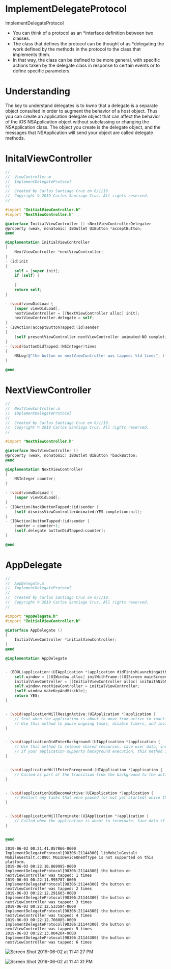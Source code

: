 # ImplementDelegateProtocol
ImplementDelegateProtocol

- You can think of a protocol as an *interface definition between two classes.
- The class that defines the protocol can be thought of as *delegating the work defined by the methods in the protocol to the class that implements them.
- In that way, the class can be defined to be more general, with specific actions taken by the delegate class in response to certain events or to define specific parameters.

# Understanding 

The key to understand delegates is to kwno that a delegate is a separate object consulted in order to augment the behavior of a host object.
Thus you can create an application delegate object that can affect the behavior of the iOS NSApplication object without subclassing or changing the NSApplication class. 
The object you create is the delegate object, and the messages that NSApplication will send your object are called delegate methods.

# InitalViewController

``` objective-c
//
//  ViewController.m
//  ImplementDelegateProtocol
//
//  Created by Carlos Santiago Cruz on 6/1/19.
//  Copyright © 2019 Carlos Santiago Cruz. All rights reserved.
//

#import "InitialViewController.h"
#import "NextViewController.h"

@interface InitialViewController () <NextViewControllerDelegate>
@property (weak, nonatomic) IBOutlet UIButton *acceptButton;
@end

@implementation InitialViewController
{
    NextViewController *nextViewController;
}
- (id)init
{
    self = [super init];
    if (self) {
    
    }
    return self;
}

- (void)viewDidLoad {
    [super viewDidLoad];
    nextViewController = [[NextViewController alloc] init];
    nextViewController.delegate = self;
}
- (IBAction)acceptButtonTapped:(id)sender
{    
    [self presentViewController:nextViewController animated:NO completion:nil];
}
- (void)buttonDidTapped:(NSInteger)times
{
    NSLog(@"the button on nextViewController was tapped: %ld times", (long)times);
}

@end

```

# NextViewController

``` objective-c
//
//  NextViewController.m
//  ImplementDelegateProtocol
//
//  Created by Carlos Santiago Cruz on 6/1/19.
//  Copyright © 2019 Carlos Santiago Cruz. All rights reserved.
//

#import "NextViewController.h"

@interface NextViewController ()
@property (weak, nonatomic) IBOutlet UIButton *backButton;
@end

@implementation NextViewController
{
    NSInteger counter;
}

- (void)viewDidLoad {
    [super viewDidLoad];
}
- (IBAction)backButtonTapped:(id)sender {
    [self dismissViewControllerAnimated:YES completion:nil];
}
- (IBAction)buttonTapped:(id)sender {
    counter = counter+1;
    [self.delegate buttonDidTapped:counter];
}

@end

```

# AppDelegate

``` objective-c
//
//  AppDelegate.m
//  ImplementDelegateProtocol
//
//  Created by Carlos Santiago Cruz on 6/1/19.
//  Copyright © 2019 Carlos Santiago Cruz. All rights reserved.
//

#import "AppDelegate.h"
#import "InitialViewController.h"

@interface AppDelegate ()
{
    InitialViewController *initialViewController;
}
@end

@implementation AppDelegate


- (BOOL)application:(UIApplication *)application didFinishLaunchingWithOptions:(NSDictionary *)launchOptions {
    self.window = [[UIWindow alloc] initWithFrame:[[UIScreen mainScreen] bounds]];
    initialViewController = [[InitialViewController alloc] initWithNibName:@"InitialViewController" bundle:nil];
    self.window.rootViewController = initialViewController;
    [self.window makeKeyAndVisible];
    return YES;
}


- (void)applicationWillResignActive:(UIApplication *)application {
    // Sent when the application is about to move from active to inactive state. This can occur for certain types of temporary interruptions (such as an incoming phone call or SMS message) or when the user quits the application and it begins the transition to the background state.
    // Use this method to pause ongoing tasks, disable timers, and invalidate graphics rendering callbacks. Games should use this method to pause the game.
}


- (void)applicationDidEnterBackground:(UIApplication *)application {
    // Use this method to release shared resources, save user data, invalidate timers, and store enough application state information to restore your application to its current state in case it is terminated later.
    // If your application supports background execution, this method is called instead of applicationWillTerminate: when the user quits.
}


- (void)applicationWillEnterForeground:(UIApplication *)application {
    // Called as part of the transition from the background to the active state; here you can undo many of the changes made on entering the background.
}


- (void)applicationDidBecomeActive:(UIApplication *)application {
    // Restart any tasks that were paused (or not yet started) while the application was inactive. If the application was previously in the background, optionally refresh the user interface.
}


- (void)applicationWillTerminate:(UIApplication *)application {
    // Called when the application is about to terminate. Save data if appropriate. See also applicationDidEnterBackground:.
}


@end
```

``` console
2019-06-03 00:21:41.057866-0600 ImplementDelegateProtocol[98306:21144300] libMobileGestalt MobileGestalt.c:890: MGIsDeviceOneOfType is not supported on this platform.
2019-06-03 00:22:10.869995-0600 ImplementDelegateProtocol[98306:21144300] the button on nextViewController was tapped: 1 times
2019-06-03 00:22:11.995787-0600 ImplementDelegateProtocol[98306:21144300] the button on nextViewController was tapped: 2 times
2019-06-03 00:22:12.291603-0600 ImplementDelegateProtocol[98306:21144300] the button on nextViewController was tapped: 3 times
2019-06-03 00:22:12.533584-0600 ImplementDelegateProtocol[98306:21144300] the button on nextViewController was tapped: 4 times
2019-06-03 00:22:12.766085-0600 ImplementDelegateProtocol[98306:21144300] the button on nextViewController was tapped: 5 times
2019-06-03 00:22:13.004204-0600 ImplementDelegateProtocol[98306:21144300] the button on nextViewController was tapped: 6 times

```



![Screen Shot 2019-06-02 at 11 41 27 PM](https://user-images.githubusercontent.com/24994818/58777721-e0815a00-858c-11e9-9a75-0d1ebe6831ae.png)

![Screen Shot 2019-06-02 at 11 41 31 PM](https://user-images.githubusercontent.com/24994818/58777719-dcedd300-858c-11e9-9fcf-275c5cbb20fe.png)




